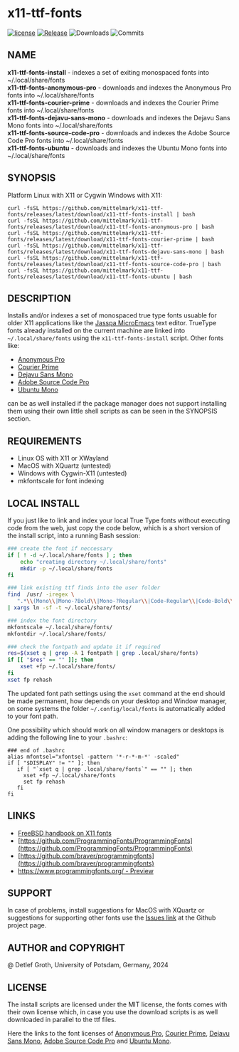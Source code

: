 # x11-ttf-fonts

[![license](https://img.shields.io/badge/license-MIT-lightgray.svg)](https://opensource.org/license/MIT)
[![Release](https://img.shields.io/github/v/release/mittelmark/x11-ttf-fonts.svg?label=current+release)](https://github.com/mittelmark/x11-ttf-fonts/releases)
![Downloads](https://img.shields.io/github/downloads/mittelmark/x11-ttf-fonts/total)
![Commits](https://img.shields.io/github/commits-since/mittelmark/x11-ttf-fonts/latest)

## NAME

__x11-ttf-fonts-install__ - indexes a set of exiting monospaced fonts into ~/.local/share/fonts  
__x11-ttf-fonts-anonymous-pro__  - downloads and indexes the Anonymous Pro fonts into ~/.local/share/fonts  
__x11-ttf-fonts-courier-prime__  - downloads and indexes the Courier Prime fonts into ~/.local/share/fonts  
__x11-ttf-fonts-dejavu-sans-mono__  - downloads and indexes the Dejavu Sans Mono fonts into ~/.local/share/fonts  
__x11-ttf-fonts-source-code-pro__  - downloads and indexes the Adobe Source Code Pro fonts into ~/.local/share/fonts  
__x11-ttf-fonts-ubuntu__  - downloads and indexes the Ubuntu Mono fonts into ~/.local/share/fonts  



## SYNOPSIS

Platform Linux with X11 or Cygwin Windows with X11:

```
curl -fsSL https://github.com/mittelmark/x11-ttf-fonts/releases/latest/download/x11-ttf-fonts-install | bash
curl -fsSL https://github.com/mittelmark/x11-ttf-fonts/releases/latest/download/x11-ttf-fonts-anonymous-pro | bash
curl -fsSL https://github.com/mittelmark/x11-ttf-fonts/releases/latest/download/x11-ttf-fonts-courier-prime | bash
curl -fsSL https://github.com/mittelmark/x11-ttf-fonts/releases/latest/download/x11-ttf-fonts-dejavu-sans-mono | bash
curl -fsSL https://github.com/mittelmark/x11-ttf-fonts/releases/latest/download/x11-ttf-fonts-source-code-pro | bash
curl -fsSL https://github.com/mittelmark/x11-ttf-fonts/releases/latest/download/x11-ttf-fonts-ubuntu | bash 
```

## DESCRIPTION

Installs and/or indexes a set of monospaced true type fonts usuable for older X11 applications like the 
[Jasspa MicroEmacs](https://github.com/bjasspa/jasspa) text editor. TrueType fonts already installed on the current
machine are linked into `~/.local/share/fonts` using the `x11-ttf-fonts-install` script. Other fonts like:

- [Anonymous Pro](https://fonts.google.com/specimen/Anonymous+Pro)
- [Courier Prime](https://github.com/quoteunquoteapps/CourierPrime/)
- [Dejavu Sans Mono](https://github.com/go-fonts/dejavu)
- [Adobe Source Code Pro](https://github.com/adobe-fonts/source-code-pro/)
- [Ubuntu Mono](https://fonts.google.com/specimen/Ubuntu+Mono)

can be as well installed if the package manager does not support installing them using their own little shell scripts
as can be seen in the SYNOPSIS section.

## REQUIREMENTS

- Linux OS with X11 or XWayland
- MacOS with XQuartz (untested)
- Windows with Cygwin-X11 (untested)
- mkfontscale for font indexing

## LOCAL INSTALL

If you  just  like to link and  index  your  local  True  Type  fonts  without
executing  code  from  the web,  just  copy the code  below,  which is a short
version of the install script, into a running Bash session:


```bash
### create the font if neccessary
if [ ! -d ~/.local/share/fonts ] ; then
    echo "creating directory ~/.local/share/fonts"
    mkdir -p ~/.local/share/fonts
fi

### link existing ttf finds into the user folder
find  /usr/ -iregex \
   ".*\\(Mono\\|Mono-?Bold\\|Mono-?Regular\\|Code-Regular\\|Code-Bold\\).ttf" 2>/dev/null \
| xargs ln -sf -t ~/.local/share/fonts/

### index the font directory
mkfontscale ~/.local/share/fonts/
mkfontdir ~/.local/share/fonts/

### check the fontpath and update it if required
res=$(xset q | grep -A 1 fontpath | grep .local/share/fonts)
if [[ "$res" == "" ]]; then
    xset +fp ~/.local/share/fonts/
fi
xset fp rehash
```

The updated font path  settings  using the `xset` command at the end should be
made  permanent,  how  depends on your  desktop  and Window  manager,  on some
systems  the folder  `~/.config/local/fonts`  is  automatically  added to your
font path.

One possibility which should work on all window managers or desktops is adding
the following line to your `.bashrc`:

```
### end of .bashrc
alias mfontsel="xfontsel -pattern '*-r-*-m-*' -scaled"
if [ "$DISPLAY" != "" ]; then
   if [ "`xset q | grep .local/share/fonts`" == "" ]; then 
     xset +fp ~/.local/share/fonts
     set fp rehash
   fi
fi   
```

## LINKS

- [FreeBSD handbook on X11 fonts](https://docs.freebsd.org/en/books/handbook/x11/#x-fonts)
- [https://github.com/ProgrammingFonts/ProgrammingFonts](https://github.com/ProgrammingFonts/ProgrammingFonts)
- [https://github.com/braver/programmingfonts](https://github.com/braver/programmingfonts)
- [https://www.programmingfonts.org/ - Preview](https://www.programmingfonts.org/)

## SUPPORT

In case of problems, install suggestions for MacOS with XQuartz or suggestions for supporting other
fonts use the [Issues link](https://github.com/mittelmark/x11-ttf-fonts/issues) at the Github project page.

## AUTHOR and COPYRIGHT

@ Detlef Groth, University of Potsdam, Germany, 2024

## LICENSE

The install scripts are licensed under the MIT license, the fonts comes with their own license which,
in case you use the download scripts is as well downloaded in parallel to the ttf files.

Here the links to the font licenses of 
[Anonymous Pro](https://github.com/braver/programmingfonts/raw/gh-pages/fonts/resources/anonymous-pro/license.txt),
[Courier Prime](https://github.com/quoteunquoteapps/CourierPrime/blob/master/OFL.txt),
[Dejavu Sans Mono](https://github.com/go-fonts/dejavu/raw/main/LICENSE-DejaVu),
[Adobe Source Code Pro](https://github.com/adobe-fonts/source-code-pro/raw/release/LICENSE.md) and
[Ubuntu Mono](https://github.com/braver/programmingfonts/raw/gh-pages/fonts/resources/ubuntu/license.txt).

